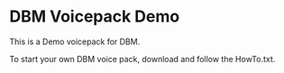 DBM Voicepack Demo
==================

This is a Demo voicepack for DBM. 

To start your own DBM voice pack, download and follow the HowTo.txt.
